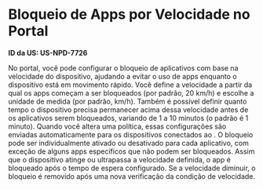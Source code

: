 # Bloqueio de Apps por Velocidade no Portal

**ID da US: US-NPD-7726**

No portal, você pode configurar o bloqueio de aplicativos com base na velocidade do dispositivo, ajudando a evitar o uso de apps enquanto o dispositivo está em movimento rápido. Você define a velocidade a partir da qual os apps começam a ser bloqueados (por padrão, 20 km/h) e escolhe a unidade de medida (por padrão, km/h). Também é possível definir quanto tempo o dispositivo precisa permanecer acima dessa velocidade antes de os aplicativos serem bloqueados, variando de 1 a 10 minutos (o padrão é 1 minuto). Quando você altera uma política, essas configurações são enviadas automaticamente para os dispositivos conectados ao <NomeProduto>. O bloqueio pode ser individualmente ativado ou desativado para cada aplicativo, com exceção de alguns apps específicos que não podem ser bloqueados. Assim que o dispositivo atinge ou ultrapassa a velocidade definida, o app é bloqueado após o tempo de espera configurado. Se a velocidade diminuir, o bloqueio é removido após uma nova verificação da condição de velocidade.
